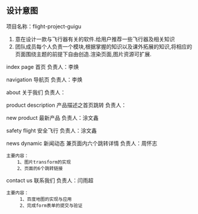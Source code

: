 ## 设计意图

项目名称：flight-project-guigu

1. 意在设计一款与飞行器有关的软件.给用户推荐一些飞行器及相关知识
2. 团队成员每个人负责一个模块,根据掌握的知识以及课外拓展的知识,将相应的页面围绕主题的前提下自由创造.渲染页面,图片资源可扩展.


index page 首页
    负责人：李焕


navigation 导航页
    负责人：李焕

about  关于我们
    负责人：

product description  产品描述之首页跳转
    负责人：

new product  最新产品
    负责人：涂文鑫

safety flight  安全飞行
    负责人：涂文鑫


news dynamic  新闻动态   兼页面内六个跳转详情
    负责人：周怀志

    主要内容：
        1、图片transform的实现
        2、页面的6个跳转链接

contact us 联系我们
    负责人：闫雨超

    主要内容：
         1、百度地图的实现与应用
         2、完成form表单的提交与验证




